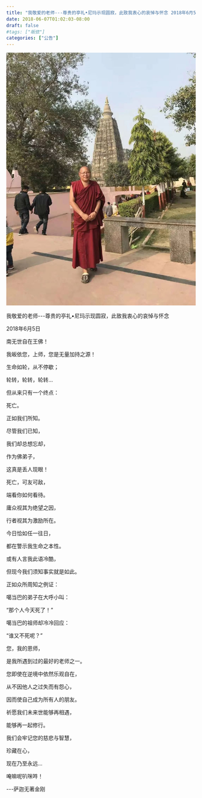 ```yaml
---
title: "我敬爱的老师---尊贵的亭礼•尼玛示现圆寂，此致我衷心的哀悼与怀念 2018年6月5日"
date: 2018-06-07T01:02:03-08:00
draft: false
#tags: ["皈依"]
categories: ["公告"]
---
```





![img](https://raw.githubusercontent.com/thogmedorje/up/master/uPic/640-20200510113958537.jpeg)




我敬爱的老师---尊贵的亭礼•尼玛示现圆寂，此致我衷心的哀悼与怀念

2018年6月5日


南无世自在王佛！



我皈依您，上师，您是无量加持之源！



生命如轮，从不停歇；

轮转，轮转，轮转…

但从来只有一个终点：

死亡。

正如我们所知。



尽管我们已知，

我们却总想忘却，

作为佛弟子，

这真是丢人现眼！



死亡，可友可敌，

端看你如何看待。

庸众视其为绝望之因，

行者视其为激励所在。



今日恰如任一往日，

都在警示我生命之本性。

或有人言我此语冷酷，

但现今我们须知事实就是如此。



正如众所周知之例证：

噶当巴的弟子在大呼小叫：

“那个人今天死了！”

噶当巴的祖师却冷冷回应：

“谁又不死呢？”



您，我的恩师，

是我所遇到过的最好的老师之一。

您即使在逆境中依然乐观自在，

从不因他人之过失而有怨心，

因而使自己成为所有人的朋友。



祈愿我们未来世能够再相遇，

能够再一起修行。

我们会牢记您的慈悲与智慧，

珍藏在心，

现在乃至永远…



唵嘛呢叭咪吽！



---萨迦无著金刚




